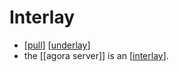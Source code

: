 # Interlay

- [[pull]] [[underlay]]
- the [[agora server]] is an [[interlay]].


[//begin]: # "Autogenerated link references for markdown compatibility"
[pull]: pull "Pull"
[underlay]: underlay "Underlay"
[agora]: agora "Agora"
[interlay]: interlay "Interlay"
[//end]: # "Autogenerated link references"